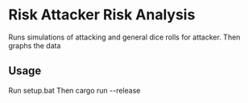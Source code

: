 # Risk Attacker Risk Analysis

Runs simulations of attacking and general dice rolls for attacker. Then graphs the data

## Usage

Run setup.bat
Then cargo run --release
